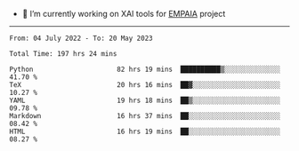 - 🔭 I’m currently working on XAI tools for [EMPAIA](https://en.empaia.org/) project

---

<!--START_SECTION:waka-->

```text
From: 04 July 2022 - To: 20 May 2023

Total Time: 197 hrs 24 mins

Python                     82 hrs 19 mins  ██████████▒░░░░░░░░░░░░░░   41.70 %
TeX                        20 hrs 16 mins  ██▓░░░░░░░░░░░░░░░░░░░░░░   10.27 %
YAML                       19 hrs 18 mins  ██▒░░░░░░░░░░░░░░░░░░░░░░   09.78 %
Markdown                   16 hrs 37 mins  ██░░░░░░░░░░░░░░░░░░░░░░░   08.42 %
HTML                       16 hrs 19 mins  ██░░░░░░░░░░░░░░░░░░░░░░░   08.27 %
```

<!--END_SECTION:waka-->
